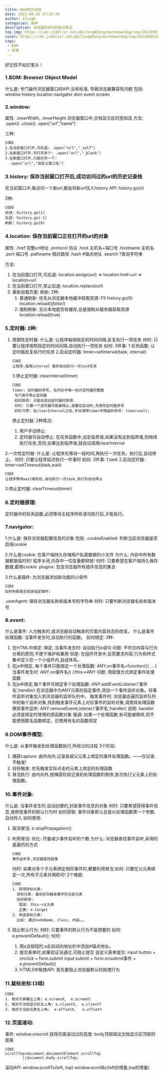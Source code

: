 ```yaml
---
title: Bom知识总结
date: 2021-08-20 17:18:39
author: ZJingW
categories: BOM
description: 浏览器的API的知识笔记
top_img: https://cdn.jsdelivr.net/gh/JingWZeng/markdownImg/img/202109011607383.png
cover: https://cdn.jsdelivr.net/gh/JingWZeng/markdownImg/img/202109011607383.png
tags: 
 - BOM
 - 前端
---
```

好记性不如烂笔头！



### 1.BOM: Browser Object Model

什么是: 专门操作浏览器窗口的API
没有标准, 导致浏览器兼容性问题
包括:
window
history
location
navigator
dom
event
screen

### 2.window:

属性: .innerWidth, .innerHeight 浏览器窗口中,文档显示区的宽和高
方法: .open() .close() .open(“url”,”name”)

三种:

```
CODE
1.在当前窗口打开,可后退: .open("url","_self")
2.在新窗口打开,可打开多个: .open("url","_blank")
3.在新窗口打开,只能打开一个: 
  .open("url","自定义窗口名")
```

### 3.history: 保存当前窗口打开后,成功访问过的url的历史记录栈

在当前窗口中,每访问一个新url,都会将新url压入history
API: history.go(n)

3种:

```
CODE
前进: history.go(1)  
后退: history.go(-1)  
刷新: history.go(0)
```

### 4.location: 保存当前窗口正在打开的url的对象

属性:
.href 完整url地址
.protocol 协议
.host 主机名+端口号
.hostname 主机名
.port 端口号
.pathname 相对路径
.hash #锚点地址
.search ?查询字符串

方法:

1. 在当前窗口打开,可后退:
   location.assign(url) => location.href=url => location=url
2. 在当前窗口打开,禁止后退:
   location.replace(url)
3. 重新加载页面: 刷新: 2种:
   1. 普通刷新:
      优先从浏览器本地缓冲获取资源:
      F5
      history.go(0)
      location.reload(/*false*/)
   2. 强制刷新:
      无论本地是否有缓存,总是强制从服务器获取资源
      location.reload(true)

### 5.定时器: 2种:

1. 周期性定时器:
   什么是: 让程序每隔指定的时间间隔,反复执行一项任务
   何时: 只要让程序按照指定的时间间隔,自动执行一项任务
   如何: 3件事:
   1.任务函数: 让定时器反复执行的任务
   2.启动定时器: timer=setInterval(task, interval)

   ```
   CODE
   让程序,每隔interval 毫秒自动执行一次task任务
   ```

   3.停止定时器: clearInterval(timer)

   ```
   CODE
   timer: 定时器的序号, 在内存中唯一标识定时器的整数
    专门用于停止定时器
    如何获得: 只能在启动定时器时获得。
    何时: 只要一个定时器可能被停止,就要在启动时,先保存定时器序号
    好的习惯: 在clearInterval之后,手动清除timer中残留的序号: timer=null;
   ```

   停止定时器: 2种情况:

   1. 用户手动停止:
   2. 定时器可自动停止:
      在任务函数中,设定临界值,如果没有达到临界值,则继续执行任务,否则,如果达到临界值,就自动调用clearInterval

2.一次性定时器:
什么是: 让程序先等待一段时间,再执行一次任务。执行后,自动停止。
何时: 只要让程序延迟执行一件事时
如何: 3件事:
1.task
2.启动定时器: timer=setTimeout(task,wait)

```
CODE
让程序等待wait毫秒后,自动执行一次task,执行后自动停止
```

3.停止定时器: clearTimeout(timer)

### 6.定时器原理:

定时器中的任务函数,必须等待主程序所有语句执行后,才能执行。

### 7.navigator:

1.什么是: 保存浏览器配置信息的对象
包括:
.cookieEnabled: 判断当前浏览器是否启用cookie

2.什么是cookie: 在客户端持久存储用户私密数据的小文件
为什么: 内存中所有数据都是临时的! 程序关闭,内存中一切变量都释放!
何时: 只要希望在客户端持久保存数据,都用cookie
.plugins: 包含浏览器所有插件信息的集合

3.什么是插件: 为浏览器添加新功能的小软件

```
CODE
如何判断是否安装指定插件: 
```

.userAgent: 保存浏览器名称和版本号的字符串
何时: 只要判断浏览器名称和版本号

### 8.event:

什么是事件: 人为触发的,或浏览器自动触发的页面内容状态的改变。
什么是事件处理函数: 当事件发生时,自动执行的函数。
如何绑定: 3种:

1. 在HTML中绑定:
   绑定:
   当事件发生时: 自动执行js语句
   问题: 不符合内容与行为分离的原则,不便于维护和重用
   但是: 在组件开发中,反而要求内容,行为和样式集中定义在一个小组件内,自成体系。
2. 在js中绑定, 每个事件只能绑定一个处理函数:
   ANY.on事件名=function(){ … }
   当事件发生时: ANY.on事件名() //this->ANY
   问题: 用赋值方式绑定事件处理函数
3. 在js中绑定,每个事件可绑定多个处理函数:
   ANY.addEventListener(‘事件名’,handler)
   在浏览器中为ANY元素的指定事件,添加一个事件监听对象。将事件监听对象加入到浏览器的监听队列中。
   触发事件时: 浏览器会遍历监听队列中的每个监听对象,找到触发事件元素上对应事件的监听对象,调用其处理函数
   移除事件监听:
   ANY.removeEventListener(‘事件名’,handler)
   说明: handler必须是绑定时使用的原函数对象
   强调: 如果一个处理函数,有可能被移除,则不能使用匿名函数绑定。应使用有名的函数绑定

### 9.DOM事件模型:

什么是: 从事件触发到处理函数执行,所经过的过程
3个阶段:

1. 捕获capture: 由外向内,记录各级父元素上绑定的事件处理函数。——仅记录,不触发!
2. 目标触发: 优先触发实际点击的元素上绑定的处理函数
3. 冒泡执行: 由内向外,按捕获阶段记录的处理函数的倒序,依次执行父元素上的处理函数。

### 10.事件对象:

什么是: 当事件发生时,自动创建的,封装事件信息的对象
何时: 只要希望获得事件信息,或修改事件的默认行为时
如何获取: 事件对象默认总是以处理函数第一个参数,自动传入
如何使用:

1. 取消冒泡: e.stopPropagation()

2. 利用冒泡:
   优化: 尽量减少事件监听的个数
   为什么: 浏览器查找事件监听,采用的是遍历的方式

   ```
   CODE
   事件监听多,浏览器查找就慢
   ```

   何时: 如果对多个子元素绑定相同事件时,都要利用冒泡
   如何: 只要在父元素绑定一次,所有子元素共用即可!
   2个难题:

   ```
   CODE
   1. 获得目标元素:
     目标元素: 最初实际触发事件的当前元素
     如何获得: 
      错误: this->父元素
      正确: e.target
   2. 筛选目标元素:
     比如: 通过nodeName, class, 内容。。。
   ```

3. 阻止默认行为:
   何时: 只要事件的默认行为不是想要的
   如何: e.preventDefault();
   何时:

   1. 用a当按钮时,a会自动向地址栏中添加#锚点地址。
   2. 提交表单时,如果验证没通过,可阻止提交
      自定义表单提交:
      input button + onclick + form.submit
      input submit + form.onsubmit事件 + e.preventDefault()
   3. HTML5中拖拽API: 首先要阻止浏览器默认的拖拽行为

### 11.鼠标坐标:(3组)

```
CODE
1. 相对于屏幕左上角: e.screenX,  e.screenY
2. 相对于文档显示区左上角: e.clientX,  e.clientY
3. 相对于当前元素左上角:  e.offsetX,   e.offsetY
```

### 12.页面滚动:

事件: window.onscroll
获得页面滚动过的高度: body顶部超出文档显示区顶部的距离

```
CODE
scrollTop=document.documentElement.scrollTop
        ||document.body.scrollTop;
```

滚动API:
window.scrollTo(left, top)
window.scrollBy(left的增量,top的增量)
